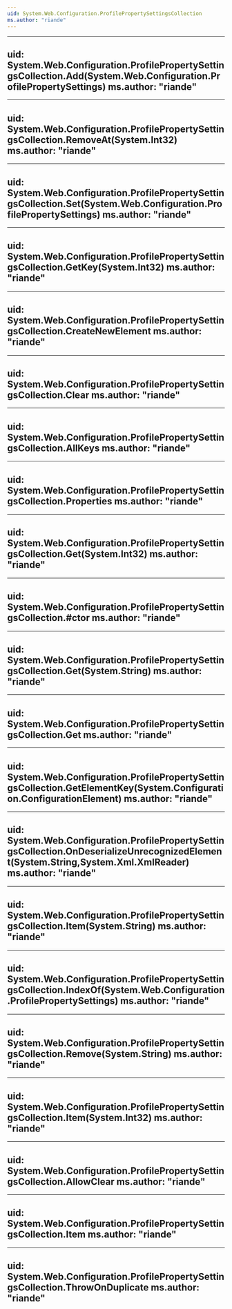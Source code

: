 ```yaml
---
uid: System.Web.Configuration.ProfilePropertySettingsCollection
ms.author: "riande"
---
```


---
uid: System.Web.Configuration.ProfilePropertySettingsCollection.Add(System.Web.Configuration.ProfilePropertySettings)
ms.author: "riande"
---

---
uid: System.Web.Configuration.ProfilePropertySettingsCollection.RemoveAt(System.Int32)
ms.author: "riande"
---

---
uid: System.Web.Configuration.ProfilePropertySettingsCollection.Set(System.Web.Configuration.ProfilePropertySettings)
ms.author: "riande"
---

---
uid: System.Web.Configuration.ProfilePropertySettingsCollection.GetKey(System.Int32)
ms.author: "riande"
---

---
uid: System.Web.Configuration.ProfilePropertySettingsCollection.CreateNewElement
ms.author: "riande"
---

---
uid: System.Web.Configuration.ProfilePropertySettingsCollection.Clear
ms.author: "riande"
---

---
uid: System.Web.Configuration.ProfilePropertySettingsCollection.AllKeys
ms.author: "riande"
---

---
uid: System.Web.Configuration.ProfilePropertySettingsCollection.Properties
ms.author: "riande"
---

---
uid: System.Web.Configuration.ProfilePropertySettingsCollection.Get(System.Int32)
ms.author: "riande"
---

---
uid: System.Web.Configuration.ProfilePropertySettingsCollection.#ctor
ms.author: "riande"
---

---
uid: System.Web.Configuration.ProfilePropertySettingsCollection.Get(System.String)
ms.author: "riande"
---

---
uid: System.Web.Configuration.ProfilePropertySettingsCollection.Get
ms.author: "riande"
---

---
uid: System.Web.Configuration.ProfilePropertySettingsCollection.GetElementKey(System.Configuration.ConfigurationElement)
ms.author: "riande"
---

---
uid: System.Web.Configuration.ProfilePropertySettingsCollection.OnDeserializeUnrecognizedElement(System.String,System.Xml.XmlReader)
ms.author: "riande"
---

---
uid: System.Web.Configuration.ProfilePropertySettingsCollection.Item(System.String)
ms.author: "riande"
---

---
uid: System.Web.Configuration.ProfilePropertySettingsCollection.IndexOf(System.Web.Configuration.ProfilePropertySettings)
ms.author: "riande"
---

---
uid: System.Web.Configuration.ProfilePropertySettingsCollection.Remove(System.String)
ms.author: "riande"
---

---
uid: System.Web.Configuration.ProfilePropertySettingsCollection.Item(System.Int32)
ms.author: "riande"
---

---
uid: System.Web.Configuration.ProfilePropertySettingsCollection.AllowClear
ms.author: "riande"
---

---
uid: System.Web.Configuration.ProfilePropertySettingsCollection.Item
ms.author: "riande"
---

---
uid: System.Web.Configuration.ProfilePropertySettingsCollection.ThrowOnDuplicate
ms.author: "riande"
---
